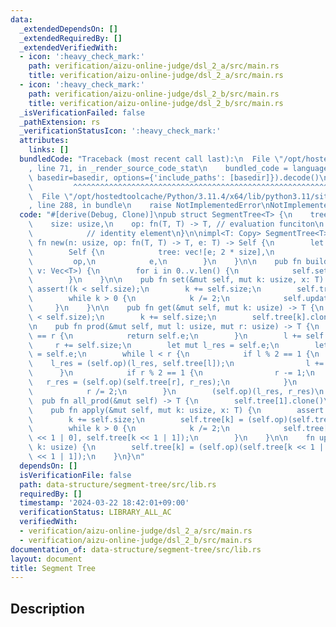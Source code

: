 ```yaml
---
data:
  _extendedDependsOn: []
  _extendedRequiredBy: []
  _extendedVerifiedWith:
  - icon: ':heavy_check_mark:'
    path: verification/aizu-online-judge/dsl_2_a/src/main.rs
    title: verification/aizu-online-judge/dsl_2_a/src/main.rs
  - icon: ':heavy_check_mark:'
    path: verification/aizu-online-judge/dsl_2_b/src/main.rs
    title: verification/aizu-online-judge/dsl_2_b/src/main.rs
  _isVerificationFailed: false
  _pathExtension: rs
  _verificationStatusIcon: ':heavy_check_mark:'
  attributes:
    links: []
  bundledCode: "Traceback (most recent call last):\n  File \"/opt/hostedtoolcache/Python/3.11.4/x64/lib/python3.11/site-packages/onlinejudge_verify/documentation/build.py\"\
    , line 71, in _render_source_code_stat\n    bundled_code = language.bundle(stat.path,\
    \ basedir=basedir, options={'include_paths': [basedir]}).decode()\n          \
    \         ^^^^^^^^^^^^^^^^^^^^^^^^^^^^^^^^^^^^^^^^^^^^^^^^^^^^^^^^^^^^^^^^^^^^^^^^^^^^^^^^^\n\
    \  File \"/opt/hostedtoolcache/Python/3.11.4/x64/lib/python3.11/site-packages/onlinejudge_verify/languages/rust.py\"\
    , line 288, in bundle\n    raise NotImplementedError\nNotImplementedError\n"
  code: "#[derive(Debug, Clone)]\npub struct SegmentTree<T> {\n    tree: Vec<T>,\n\
    \    size: usize,\n    op: fn(T, T) -> T, // evaluation funciton\n    e: T,  \
    \            // identity element\n}\n\nimpl<T: Copy> SegmentTree<T> {\n    pub\
    \ fn new(n: usize, op: fn(T, T) -> T, e: T) -> Self {\n        let size = n.next_power_of_two();\n\
    \        Self {\n            tree: vec![e; 2 * size],\n            size,\n   \
    \         op,\n            e,\n        }\n    }\n\n    pub fn build(&mut self,\
    \ v: Vec<T>) {\n        for i in 0..v.len() {\n            self.set(i, v[i]);\n\
    \        }\n    }\n\n    pub fn set(&mut self, mut k: usize, x: T) {\n       \
    \ assert!(k < self.size);\n        k += self.size;\n        self.tree[k] = x;\n\
    \        while k > 0 {\n            k /= 2;\n            self.update(k);\n   \
    \     }\n    }\n\n    pub fn get(&mut self, mut k: usize) -> T {\n        assert!(k\
    \ < self.size);\n        k += self.size;\n        self.tree[k].clone()\n    }\n\
    \n    pub fn prod(&mut self, mut l: usize, mut r: usize) -> T {\n        if l\
    \ == r {\n            return self.e;\n        }\n        l += self.size;\n   \
    \     r += self.size;\n        let mut l_res = self.e;\n        let mut r_res\
    \ = self.e;\n        while l < r {\n            if l % 2 == 1 {\n            \
    \    l_res = (self.op)(l_res, self.tree[l]);\n                l += 1;\n      \
    \      }\n            if r % 2 == 1 {\n                r -= 1;\n             \
    \   r_res = (self.op)(self.tree[r], r_res);\n            }\n            l /= 2;\n\
    \            r /= 2;\n        }\n        (self.op)(l_res, r_res)\n    }\n\n  \
    \  pub fn all_prod(&mut self) -> T {\n        self.tree[1].clone()\n    }\n\n\
    \    pub fn apply(&mut self, mut k: usize, x: T) {\n        assert!(k < self.size);\n\
    \        k += self.size;\n        self.tree[k] = (self.op)(self.tree[k], x);\n\
    \        while k > 0 {\n            k /= 2;\n            self.tree[k] = (self.op)(self.tree[k\
    \ << 1 | 0], self.tree[k << 1 | 1]);\n        }\n    }\n\n    fn update(&mut self,\
    \ k: usize) {\n        self.tree[k] = (self.op)(self.tree[k << 1 | 0], self.tree[k\
    \ << 1 | 1]);\n    }\n}\n"
  dependsOn: []
  isVerificationFile: false
  path: data-structure/segment-tree/src/lib.rs
  requiredBy: []
  timestamp: '2024-03-22 18:42:01+09:00'
  verificationStatus: LIBRARY_ALL_AC
  verifiedWith:
  - verification/aizu-online-judge/dsl_2_a/src/main.rs
  - verification/aizu-online-judge/dsl_2_b/src/main.rs
documentation_of: data-structure/segment-tree/src/lib.rs
layout: document
title: Segment Tree
---
```


## Description
